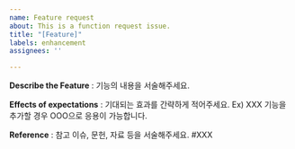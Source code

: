 ```yaml
---
name: Feature request
about: This is a function request issue.
title: "[Feature]"
labels: enhancement
assignees: ''

---
```


**Describe the Feature**
: 기능의 내용을 서술해주세요.

**Effects of expectations**
: 기대되는 효과를 간략하게 적어주세요.
Ex) XXX 기능을 추가할 경우 OOO으로 응용이 가능합니다.

**Reference**
: 참고 이슈, 문헌, 자료 등을 서술해주세요.
#XXX

